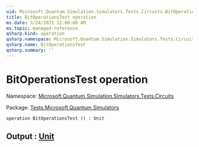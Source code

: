```yaml
---
uid: Microsoft.Quantum.Simulation.Simulators.Tests.Circuits.BitOperationsTest
title: BitOperationsTest operation
ms.date: 3/24/2021 12:00:00 AM
ms.topic: managed-reference
qsharp.kind: operation
qsharp.namespace: Microsoft.Quantum.Simulation.Simulators.Tests.Circuits
qsharp.name: BitOperationsTest
qsharp.summary: ''
---
```


# BitOperationsTest operation

Namespace: [Microsoft.Quantum.Simulation.Simulators.Tests.Circuits](xref:Microsoft.Quantum.Simulation.Simulators.Tests.Circuits)

Package: [Tests.Microsoft.Quantum.Simulators](https://nuget.org/packages/Tests.Microsoft.Quantum.Simulators)




```qsharp
operation BitOperationsTest () : Unit
```


## Output : [Unit](xref:microsoft.quantum.lang-ref.unit)

